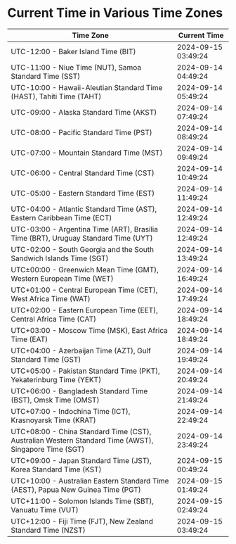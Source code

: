 # Current Time in Various Time Zones

| Time Zone | Current Time |
|-----------|--------------|
| UTC-12:00 - Baker Island Time (BIT) | 2024-09-15 03:49:24 |
| UTC-11:00 - Niue Time (NUT), Samoa Standard Time (SST) | 2024-09-14 04:49:24 |
| UTC-10:00 - Hawaii-Aleutian Standard Time (HAST), Tahiti Time (TAHT) | 2024-09-14 05:49:24 |
| UTC-09:00 - Alaska Standard Time (AKST) | 2024-09-14 07:49:24 |
| UTC-08:00 - Pacific Standard Time (PST) | 2024-09-14 08:49:24 |
| UTC-07:00 - Mountain Standard Time (MST) | 2024-09-14 09:49:24 |
| UTC-06:00 - Central Standard Time (CST) | 2024-09-14 10:49:24 |
| UTC-05:00 - Eastern Standard Time (EST) | 2024-09-14 11:49:24 |
| UTC-04:00 - Atlantic Standard Time (AST), Eastern Caribbean Time (ECT) | 2024-09-14 12:49:24 |
| UTC-03:00 - Argentina Time (ART), Brasília Time (BRT), Uruguay Standard Time (UYT) | 2024-09-14 12:49:24 |
| UTC-02:00 - South Georgia and the South Sandwich Islands Time (SGT) | 2024-09-14 13:49:24 |
| UTC±00:00 - Greenwich Mean Time (GMT), Western European Time (WET) | 2024-09-14 16:49:24 |
| UTC+01:00 - Central European Time (CET), West Africa Time (WAT) | 2024-09-14 17:49:24 |
| UTC+02:00 - Eastern European Time (EET), Central Africa Time (CAT) | 2024-09-14 18:49:24 |
| UTC+03:00 - Moscow Time (MSK), East Africa Time (EAT) | 2024-09-14 18:49:24 |
| UTC+04:00 - Azerbaijan Time (AZT), Gulf Standard Time (GST) | 2024-09-14 19:49:24 |
| UTC+05:00 - Pakistan Standard Time (PKT), Yekaterinburg Time (YEKT) | 2024-09-14 20:49:24 |
| UTC+06:00 - Bangladesh Standard Time (BST), Omsk Time (OMST) | 2024-09-14 21:49:24 |
| UTC+07:00 - Indochina Time (ICT), Krasnoyarsk Time (KRAT) | 2024-09-14 22:49:24 |
| UTC+08:00 - China Standard Time (CST), Australian Western Standard Time (AWST), Singapore Time (SGT) | 2024-09-14 23:49:24 |
| UTC+09:00 - Japan Standard Time (JST), Korea Standard Time (KST) | 2024-09-15 00:49:24 |
| UTC+10:00 - Australian Eastern Standard Time (AEST), Papua New Guinea Time (PGT) | 2024-09-15 01:49:24 |
| UTC+11:00 - Solomon Islands Time (SBT), Vanuatu Time (VUT) | 2024-09-15 02:49:24 |
| UTC+12:00 - Fiji Time (FJT), New Zealand Standard Time (NZST) | 2024-09-15 03:49:24 |
